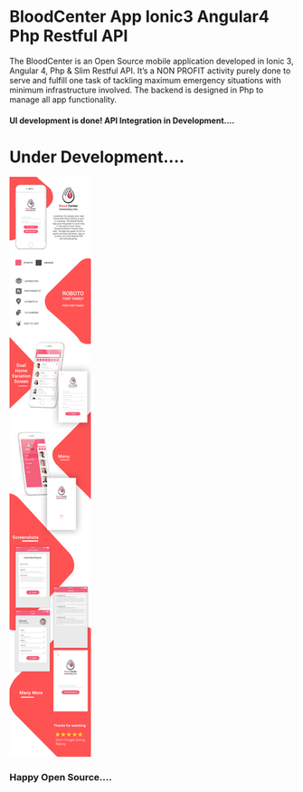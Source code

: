 # BloodCenter App Ionic3 Angular4 Php Restful API

The BloodCenter is an Open Source mobile application developed in Ionic 3, Angular 4, Php & Slim Restful API. It’s a NON PROFIT activity purely done to serve and fulfill one task of tackling maximum emergency situations with minimum infrastructure involved. The backend is designed in Php to manage all app functionality.

#### UI development is done! API Integration in Development....

# Under Development....

<img src="promobloodcenter.jpg" />

### Happy Open Source....


